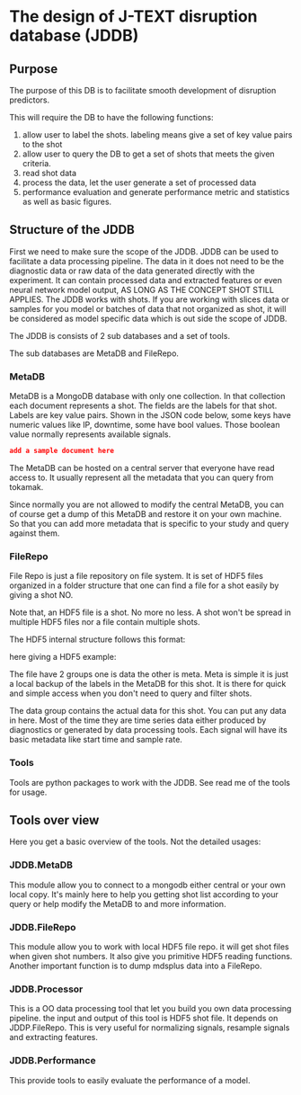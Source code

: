 # The design of J-TEXT disruption database (JDDB)

## Purpose

The purpose of this DB is to facilitate smooth development of disruption predictors.

This will require the DB to have the following functions:

1. allow user to label the shots. labeling means give a set of key value pairs to the shot
2. allow user to query the DB to get a set of shots that meets the given criteria.
3. read shot data
4. process the data, let the user generate a set of processed data
5. performance evaluation and generate performance metric and statistics as well as basic figures.

## Structure of the JDDB

First we need to make sure the scope of the JDDB. JDDB can be used to facilitate a data processing pipeline. The data in it does not need to be the diagnostic data or raw data of the data generated directly with the experiment. It can contain processed data and extracted features or even neural network model output, AS LONG AS THE CONCEPT SHOT STILL APPLIES. The JDDB works with shots. If you are working with slices data or samples for you model or batches of data that not organized as shot, it will be considered as model specific data which is out side the scope of JDDB.

The JDDB is consists of 2 sub databases and a set of tools.

The sub databases are MetaDB and FileRepo.

### MetaDB

MetaDB is a MongoDB database with only one collection. In that collection each document represents a shot. The fields are the labels for that shot. Labels are key value pairs. Shown in the JSON code below, some keys have numeric values like IP, downtime, some have bool values. Those boolean value normally represents available signals.

```json
add a sample document here
```

The MetaDB can be hosted on a central server that everyone have read access to. It usually represent all the metadata that you can query from tokamak.

Since normally you are not allowed to modify the central MetaDB, you can of course get a dump of this MetaDB and restore it on your own machine. So that you can add more metadata that is specific to your study and query against them.

### FileRepo

File Repo is just a file repository on file system. It is set of HDF5 files organized in a folder structure that one can find a file for a shot easily by giving a shot NO.

Note that, an HDF5 file is a shot. No more no less. A shot won't be spread in multiple HDF5 files nor a file contain multiple shots.

The HDF5 internal structure follows this format:

here giving a HDF5 example:

The file have 2 groups one is data the other is meta. Meta is simple it is just a local backup of the labels in the MetaDB for this shot. It is there for quick and simple access when you don't need to query and filter shots.

The data group contains the actual data for this shot. You can put any data in here. Most of the time they are time series data either produced by diagnostics or generated by data processing tools. Each signal will have its basic metadata like start time and sample rate.

### Tools

Tools are python packages to work with the JDDB. See read me of the tools for usage.

## Tools over view

Here you get a basic overview of the tools. Not the detailed usages:

### JDDB.MetaDB

This module allow you to connect to a mongodb either central or your own local copy. It's mainly here to help you getting shot list according to your query or help modify the MetaDB to and more information.

### JDDB.FileRepo

This module allow you to work with local HDF5 file repo. it will get shot files when given shot numbers. It also give you primitive HDF5 reading functions. Another important function is to dump mdsplus data into a FileRepo.

### JDDB.Processor

This is a OO data processing tool that let you build you own data processing pipeline. the input and output of this tool is HDF5 shot file. It depends on JDDP.FileRepo. This is very useful for normalizing signals, resample signals and extracting features.

### JDDB.Performance

This provide tools to easily evaluate the performance of a model.
